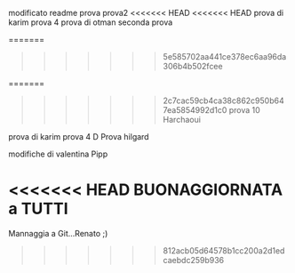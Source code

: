 modificato readme
prova
prova2
<<<<<<< HEAD
<<<<<<< HEAD
prova di karim
prova 4
prova di otman
seconda prova























































=======
>>>>>>> 5e585702aa441ce378ec6aa96da306b4b502fcee

=======
>>>>>>> 2c7cac59cb4ca38c862c950b647ea5854992d1c0
prova 10 Harchaoui

prova di karim
prova 4
D
Prova hilgard

modifiche di valentina 
Pipp

<<<<<<< HEAD
BUONAGGIORNATA a TUTTI
=======
Mannaggia a Git...Renato ;)

>>>>>>> 812acb05d64578b1cc200a2d1edcaebdc259b936




